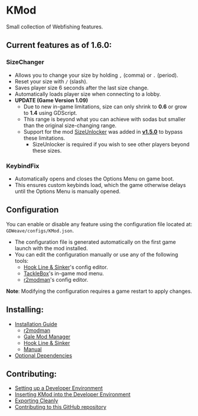 # KMod
Small collection of Webfishing features.

## Current features as of 1.6.0:
### **SizeChanger**  
  - Allows you to change your size by holding `,` (comma) or `.` (period).  
  - Reset your size with `/` (slash).  
  - Saves player size 6 seconds after the last size change.  
  - Automatically loads player size when connecting to a lobby.  
  - **UPDATE (Game Version 1.09)**  
    - Due to new in-game limitations, size can only shrink to **0.6** or grow to **1.4** using GDScript.  
    - This range is beyond what you can achieve with sodas but smaller than the original size-changing range.  
    - Support for the mod [SizeUnlocker](https://github.com/Nowaha/SizeUnlocker) was added in **[v1.5.0](https://github.com/katzerax/kmod/releases/tag/1.5.0)** to bypass these limitations.
      - SizeUnlocker is required if you wish to see other players beyond these sizes.  
### **KeybindFix**
  - Automatically opens and closes the Options Menu on game boot.
  - This ensures custom keybinds load, which the game otherwise delays until the Options Menu is manually opened.  

## Configuration
You can enable or disable any feature using the configuration file located at:  
`GDWeave/configs/KMod.json`.  

- The configuration file is generated automatically on the first game launch with the mod installed.  
- You can edit the configuration manually or use any of the following tools:  
  - [Hook Line & Sinker](https://github.com/pyoidzzz/HLSRewritten)'s config editor.  
  - [TackleBox](https://github.com/puppy-girl/TackleBox)'s in-game mod menu.  
  - [r2modman](https://github.com/ebkr/r2modmanPlus/releases/latest)'s config editor.  

**Note**: Modifying the configuration requires a game restart to apply changes.  

## Installing:
- [Installation Guide](https://github.com/katzerax/kmod/wiki/Installation)
    - [r2modman](https://github.com/katzerax/kmod/wiki/Installation#r2modman)
    - [Gale Mod Manager](https://github.com/katzerax/kmod/wiki/Installation#gale-mod-manager)
    - [Hook Line & Sinker](https://github.com/katzerax/kmod/wiki/Installation#hook-line--sinker)
    - [Manual](https://github.com/katzerax/kmod/wiki/Installation#manual)
- [Optional Dependencies](https://github.com/katzerax/kmod/wiki/Installation#optional-dependencies)

## Contributing:
- [Setting up a Developer Environment](https://github.com/katzerax/kmod/wiki/Contributing#setting-up-a-developer-environment)
- [Inserting KMod into the Developer Environment](https://github.com/katzerax/kmod/wiki/Contributing#inserting-kmod-into-the-developer-environment)
- [Exporting Cleanly](https://github.com/katzerax/kmod/wiki/Contributing#exporting-cleanly)
- [Contributing to this GitHub repository](https://github.com/katzerax/kmod/wiki/Contributing#contributing-to-this-github-repository)

